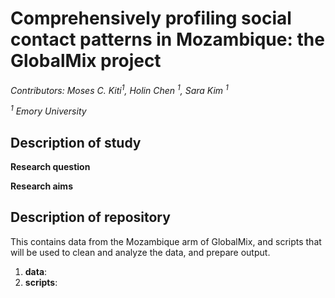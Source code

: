 # Comprehensively profiling social contact patterns in Mozambique: the GlobalMix project

*Contributors: Moses C. Kiti<sup>1</sup>, Holin Chen <sup>1</sup>, Sara Kim <sup>1</sup>*

*<sup>1</sup> Emory University*

## Description of study

**Research question**

**Research aims**

## Description of repository
This contains data from the Mozambique arm of GlobalMix, and scripts that will be used to clean and analyze the data, and prepare output.

1. **data**:
2. **scripts**:
